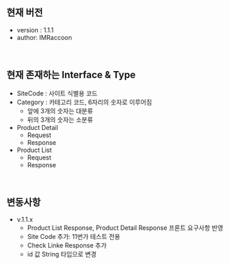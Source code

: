 ## 현재 버전

-   version : 1.1.1
-   author: IMRaccoon

<br>

## 현재 존재하는 Interface & Type

-   SiteCode : 사이트 식별용 코드
-   Category : 카테고리 코드, 6자리의 숫자로 이루어짐
    -   앞에 3개의 숫자는 대분류
    -   뒤의 3개의 숫자는 소분류
-   Product Detail
    -   Request
    -   Response
-   Product List
    -   Request
    -   Response

<br>

## 변동사항

-   v.1.1.x
    -   Product List Response, Product Detail Response 프론트 요구사항 반영
    -   Site Code 추가: 11번가 테스트 전용
    -   Check Linke Response 추가
    -   id 값 String 타입으로 변경
